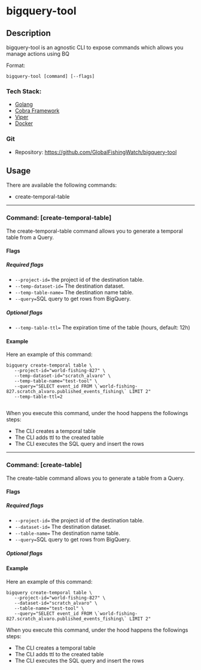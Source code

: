 # bigquery-tool

## Description

bigquery-tool is an agnostic CLI to expose commands which allows you manage actions using BQ

Format:
```
bigquery-tool [command] [--flags]
```

### Tech Stack:
* [Golang](https://golang.org/doc/)
* [Cobra Framework](https://github.com/spf13/cobra#working-with-flags)
* [Viper](https://github.com/spf13/viper)
* [Docker](https://docs.docker.com/)

### Git
* Repository:
  https://github.com/GlobalFishingWatch/bigquery-tool

## Usage

There are available the following commands:
* create-temporal-table

---

### Command: [create-temporal-table]

The create-temporal-table command allows you to generate a temporal table from a Query.

#### Flags
##### Required flags
- `--project-id=` the project id of the destination table.
- `--temp-dataset-id=` The destination dataset.
- `--temp-table-name=` The destination name table.
- `--query=`SQL query to get rows from BigQuery.

##### Optional flags
- `--temp-table-ttl=` The expiration time of the table (hours, default: 12h)


#### Example
Here an example of this command:
```
bigquery create-temporal table \
   --project-id="world-fishing-827" \
   --temp-dataset-id="scratch_alvaro" \ 
   --temp-table-name="test-tool" \
   --query="SELECT event_id FROM \`world-fishing-827.scratch_alvaro.published_events_fishing\` LIMIT 2" 
   --temp-table-ttl=2
 
```

When you execute this command, under the hood happens the followings steps:
* The CLI creates a temporal table
* The CLI adds ttl to the created table
* The CLI executes the SQL query and insert the rows
---

### Command: [create-table]

The create-table command allows you to generate a table from a Query.

#### Flags
##### Required flags
- `--project-id=` the project id of the destination table.
- `--dataset-id=` The destination dataset.
- `--table-name=` The destination name table.
- `--query=`SQL query to get rows from BigQuery.

##### Optional flags


#### Example
Here an example of this command:
```
bigquery create-temporal table \
   --project-id="world-fishing-827" \
   --dataset-id="scratch_alvaro" \ 
   --table-name="test-tool" \
   --query="SELECT event_id FROM \`world-fishing-827.scratch_alvaro.published_events_fishing\` LIMIT 2"  
```

When you execute this command, under the hood happens the followings steps:
* The CLI creates a temporal table
* The CLI adds ttl to the created table
* The CLI executes the SQL query and insert the rows

